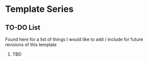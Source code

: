 # Template Series

## TO-DO List

Found here for a list of things I would like to add / include for future revisions of this template

1. TBD
